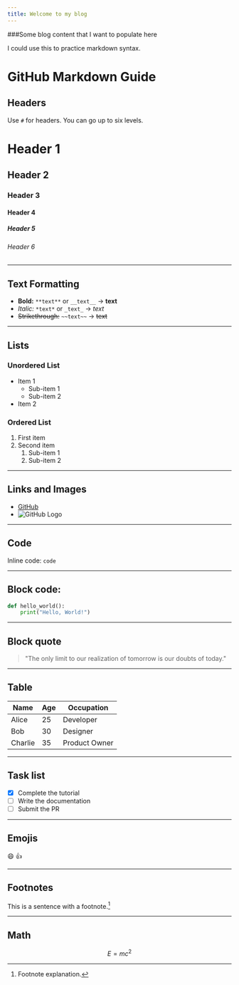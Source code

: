 ```yaml
---
title: Welcome to my blog
---
```


###Some blog content that I want to populate here

I could use this to practice markdown syntax.  

# GitHub Markdown Guide

## Headers
Use `#` for headers. You can go up to six levels.

# Header 1
## Header 2
### Header 3
#### Header 4
##### Header 5
###### Header 6

---

## Text Formatting
- **Bold:** `**text**` or `__text__` → **text**
- *Italic:* `*text*` or `_text_` → *text*
- ~~Strikethrough:~~ `~~text~~` → ~~text~~

---

## Lists
### Unordered List
- Item 1
  - Sub-item 1
  - Sub-item 2
- Item 2

### Ordered List
1. First item
2. Second item
   1. Sub-item 1
   2. Sub-item 2

---

## Links and Images
- [GitHub](https://github.com)
- ![GitHub Logo](https://github.githubassets.com/images/modules/logos_page/GitHub-Mark.png)

---

## Code
Inline code: `code`

---

## Block code:

```python
def hello_world():
    print("Hello, World!")
```
---

## Block quote

> "The only limit to our realization of tomorrow is our doubts of today."

---

## Table


| Name    | Age | Occupation    |
|---------|-----|---------------|
| Alice   | 25  | Developer     |
| Bob     | 30  | Designer      |
| Charlie | 35  | Product Owner |

---

## Task list

- [x] Complete the tutorial
- [ ] Write the documentation
- [ ] Submit the PR

---

## Emojis

:smile: :+1:

---

## Footnotes

This is a sentence with a footnote.[^1]

[^1]: Footnote explanation.

---

## Math

```math
E = mc^2
```
